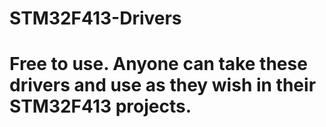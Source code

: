 # STM32F413-Drivers

# Free to use. Anyone can take these drivers and use as they wish in their STM32F413 projects.
